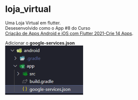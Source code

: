 # loja_virtual

Uma Loja Virtual em flutter. <br>
Desesenvolvido como o App #8 do Curso <br> <a href="https://www.udemy.com/course/curso-completo-flutter-app-android-ios/">Criação de Apps Android e iOS com Flutter 2021-Crie 14 Apps</a>.

Adicionar o <b>google-services.json</b> <br>
<img src="https://github.com/Fabio-L-C/virtual-store-in-flutter/blob/main/_github/google_json.PNG?raw=true" width="50%" height="50%">
